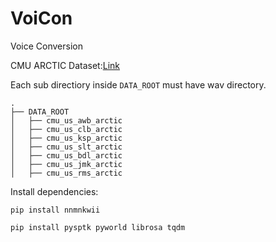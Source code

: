 # VoiCon
Voice Conversion 

 CMU ARCTIC Dataset:[Link](http://www.festvox.org/cmu_arctic/)

Each sub directiory inside ```DATA_ROOT``` must have wav directory.

```
.
├── DATA_ROOT
│   ├── cmu_us_awb_arctic
│   ├── cmu_us_clb_arctic
│   ├── cmu_us_ksp_arctic
│   ├── cmu_us_slt_arctic
│   ├── cmu_us_bdl_arctic
│   ├── cmu_us_jmk_arctic
│   ├── cmu_us_rms_arctic
```

Install dependencies: 

```pip install nnmnkwii ```

```pip install pysptk pyworld librosa tqdm```
